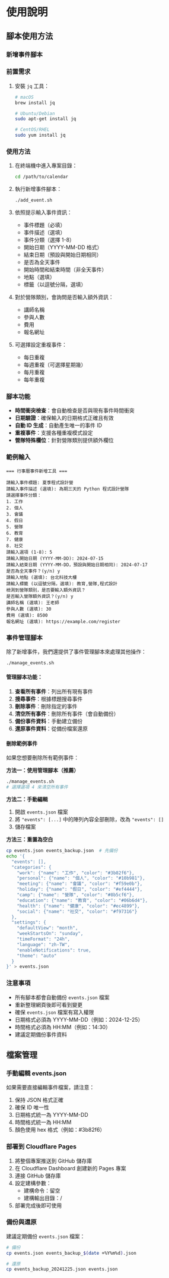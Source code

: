 # 使用說明

## 腳本使用方法

### 新增事件腳本

### 前置需求

1. 安裝 `jq` 工具：
   ```bash
   # macOS
   brew install jq
   
   # Ubuntu/Debian
   sudo apt-get install jq
   
   # CentOS/RHEL
   sudo yum install jq
   ```

### 使用方法

1. 在終端機中進入專案目錄：
   ```bash
   cd /path/to/calendar
   ```

2. 執行新增事件腳本：
   ```bash
   ./add_event.sh
   ```

3. 依照提示輸入事件資訊：
   - 事件標題（必填）
   - 事件描述（選填）
   - 事件分類（選擇 1-8）
   - 開始日期（YYYY-MM-DD 格式）
   - 結束日期（預設與開始日期相同）
   - 是否為全天事件
   - 開始時間和結束時間（非全天事件）
   - 地點（選填）
   - 標籤（以逗號分隔，選填）

4. 對於營隊類別，會詢問是否輸入額外資訊：
   - 講師名稱
   - 參與人數
   - 費用
   - 報名網址

5. 可選擇設定重複事件：
   - 每日重複
   - 每週重複（可選擇星期幾）
   - 每月重複
   - 每年重複

### 腳本功能

- **時間衝突檢查**：會自動檢查是否與現有事件時間衝突
- **日期驗證**：確保輸入的日期格式正確且有效
- **自動 ID 生成**：自動產生唯一的事件 ID
- **重複事件**：支援各種重複模式設定
- **營隊特殊欄位**：針對營隊類別提供額外欄位

### 範例輸入

```
=== 行事曆事件新增工具 ===

請輸入事件標題: 夏季程式設計營
請輸入事件描述 (選填): 為期三天的 Python 程式設計營隊
請選擇事件分類：
1. 工作
2. 個人
3. 會議
4. 假日
5. 營隊
6. 教育
7. 健康
8. 社交
請輸入選項 (1-8): 5
請輸入開始日期 (YYYY-MM-DD): 2024-07-15
請輸入結束日期 (YYYY-MM-DD，預設與開始日期相同): 2024-07-17
是否為全天事件？(y/n) y
請輸入地點 (選填): 台北科技大樓
請輸入標籤 (以逗號分隔，選填): 教育,營隊,程式設計
檢測到營隊類別，是否要輸入額外資訊？
是否輸入營隊額外資訊？(y/n) y
講師名稱 (選填): 王老師
參與人數 (選填): 30
費用 (選填): 8500
報名網址 (選填): https://example.com/register
```

### 事件管理腳本

除了新增事件，我們還提供了事件管理腳本來處理其他操作：

```bash
./manage_events.sh
```

#### 管理腳本功能：

1. **查看所有事件**：列出所有現有事件
2. **搜尋事件**：根據標題搜尋事件
3. **刪除事件**：刪除指定的事件
4. **清空所有事件**：刪除所有事件（會自動備份）
5. **備份事件資料**：手動建立備份
6. **還原事件資料**：從備份檔案還原

#### 刪除範例事件

如果您想要刪除所有範例事件：

**方法一：使用管理腳本（推薦）**
```bash
./manage_events.sh
# 選擇選項 4 來清空所有事件
```

**方法二：手動編輯**
1. 開啟 `events.json` 檔案
2. 將 `"events": [...]` 中的陣列內容全部刪除，改為 `"events": []`
3. 儲存檔案

**方法三：重置為空白**
```bash
cp events.json events_backup.json  # 先備份
echo '{
  "events": [],
  "categories": {
    "work": {"name": "工作", "color": "#3b82f6"},
    "personal": {"name": "個人", "color": "#10b981"},
    "meeting": {"name": "會議", "color": "#f59e0b"},
    "holiday": {"name": "假日", "color": "#ef4444"},
    "camp": {"name": "營隊", "color": "#8b5cf6"},
    "education": {"name": "教育", "color": "#06b6d4"},
    "health": {"name": "健康", "color": "#ec4899"},
    "social": {"name": "社交", "color": "#f97316"}
  },
  "settings": {
    "defaultView": "month",
    "weekStartsOn": "sunday",
    "timeFormat": "24h",
    "language": "zh-TW",
    "enableNotifications": true,
    "theme": "auto"
  }
}' > events.json
```

### 注意事項

- 所有腳本都會自動備份 `events.json` 檔案
- 重新整理網頁後即可看到變更
- 確保 `events.json` 檔案有寫入權限
- 日期格式必須為 YYYY-MM-DD（例如：2024-12-25）
- 時間格式必須為 HH:MM（例如：14:30）
- 建議定期備份事件資料

## 檔案管理

### 手動編輯 events.json

如果需要直接編輯事件檔案，請注意：

1. 保持 JSON 格式正確
2. 確保 ID 唯一性
3. 日期格式統一為 YYYY-MM-DD
4. 時間格式統一為 HH:MM
5. 顏色使用 hex 格式（例如：#3b82f6）

### 部署到 Cloudflare Pages

1. 將整個專案推送到 GitHub 儲存庫
2. 在 Cloudflare Dashboard 創建新的 Pages 專案
3. 連接 GitHub 儲存庫
4. 設定建構參數：
   - 建構命令：留空
   - 建構輸出目錄：/
5. 部署完成後即可使用

### 備份與還原

建議定期備份 `events.json` 檔案：

```bash
# 備份
cp events.json events_backup_$(date +%Y%m%d).json

# 還原
cp events_backup_20241225.json events.json
```